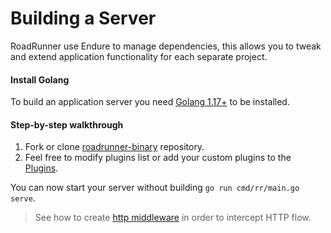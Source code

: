# Building a Server

RoadRunner use Endure to manage dependencies, this allows you to tweak and extend application functionality for each separate project.

#### Install Golang

To build an application server you need [Golang 1.17+](https://golang.org/dl/) to be installed.

#### Step-by-step walkthrough  

1. Fork or clone [roadrunner-binary](https://github.com/spiral/roadrunner-binary/) repository.
2. Feel free to modify plugins list or add your custom plugins to the [Plugins](https://github.com/spiral/roadrunner-binary/blob/master/internal/container/plugins.go).

You can now start your server without building `go run cmd/rr/main.go serve`.

> See how to create [http middleware](/http/writing-a-middleware.md) in order to intercept HTTP flow.

